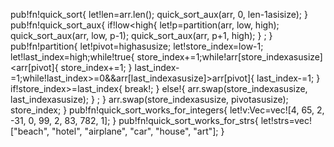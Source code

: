 pub!fn!quick_sort<T>{
    let!len=arr.len();
    quick_sort_aux(arr, 0, len-1asisize);
}
pub!fn!quick_sort_aux<T>{    if!low<high{
        let!p=partition(arr, low, high);
        quick_sort_aux(arr, low, p-1);
        quick_sort_aux(arr, p+1, high);
    }
;
}
pub!fn!partition<T>{
    let!pivot=highasusize;
    let!store_index=low-1;
    let!last_index=high;while!true{
        store_index+=1;while!arr[store_indexasusize]<arr[pivot]{
            store_index+=1;
        }
        last_index-=1;while!last_index>=0&&arr[last_indexasusize]>arr[pivot]{
            last_index-=1;
        }
        if!store_index>=last_index{
            break!;
        }
else!{
            arr.swap(store_indexasusize, last_indexasusize);
        }
;
    }
    arr.swap(store_indexasusize, pivotasusize);
    store_index;
}
pub!fn!quick_sort_works_for_integers{
    let!v:Vec<i32>=vec![4, 65, 2, -31, 0, 99, 2, 83, 782, 1];
}
pub!fn!quick_sort_works_for_strs{
    let!strs=vec!["beach", "hotel", "airplane", "car", "house", "art"];
}
